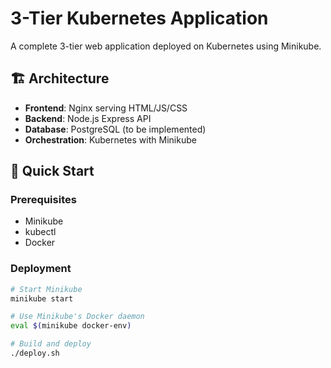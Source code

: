 # 3-Tier Kubernetes Application

A complete 3-tier web application deployed on Kubernetes using Minikube.

## 🏗️ Architecture

- **Frontend**: Nginx serving HTML/JS/CSS
- **Backend**: Node.js Express API
- **Database**: PostgreSQL (to be implemented)
- **Orchestration**: Kubernetes with Minikube

## 🚀 Quick Start

### Prerequisites
- Minikube
- kubectl
- Docker

### Deployment
```bash
# Start Minikube
minikube start

# Use Minikube's Docker daemon
eval $(minikube docker-env)

# Build and deploy
./deploy.sh

